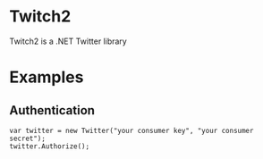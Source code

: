 # Twitch2
Twitch2 is a .NET Twitter library

# Examples
## Authentication
```CSharp
var twitter = new Twitter("your consumer key", "your consumer secret");
twitter.Authorize();
```
